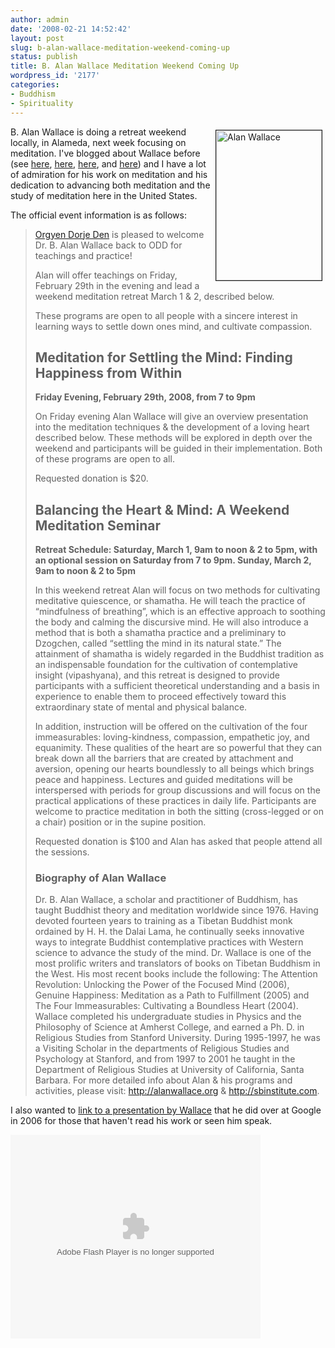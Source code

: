 ```yaml
---
author: admin
date: '2008-02-21 14:52:42'
layout: post
slug: b-alan-wallace-meditation-weekend-coming-up
status: publish
title: B. Alan Wallace Meditation Weekend Coming Up
wordpress_id: '2177'
categories:
- Buddhism
- Spirituality
---
```

<a href="http://www.flickr.com/photos/albill/2281967141/" title="Alan Wallace on Flickr"><img src="http://farm3.static.flickr.com/2119/2281967141_4fed798233_m.jpg" width="169" height="240" align="right" hspace="5" vspace="5" border="1" alt="Alan Wallace" /></a>B. Alan Wallace is doing a retreat weekend locally, in Alameda, next week focusing on meditation. I've blogged about Wallace before (see <a href="http://www.arcanology.com/2005/06/18/from-buddhism-with-an-attitude-by-b-alan-wallace/">here</a>, <a href="http://www.arcanology.com/2006/11/27/b-alan-wallace-interviewed-on-salon/">here</a>, <a href="http://www.arcanology.com/2007/08/07/alan-wallace-interview/">here</a>, and <a href="http://www.arcanology.com/2007/12/24/talk-on-the-shamatha-project-by-b-alan-wallace/">here</a>) and I have a lot of admiration for his work on meditation and his dedication to advancing both meditation and the study of meditation here in the United States.

The official event information is as follows:
<blockquote><a href="http://www.orgyendorjeden.org">Orgyen Dorje Den</a> is pleased to welcome Dr. B. Alan Wallace back to ODD for teachings and practice!

Alan will offer teachings on Friday, February 29th in the evening and lead a weekend meditation retreat March 1 & 2, described below. 

These programs are open to all people with a sincere interest in learning ways to settle down ones mind, and cultivate compassion. 
<h2>Meditation for Settling the Mind: Finding Happiness from Within</h2>
<b>Friday Evening, February 29th, 2008, from 7 to 9pm</b>

On Friday evening Alan Wallace will give an overview presentation into the meditation techniques & the development of a loving heart described below. These methods will be explored in depth over the weekend and participants will be guided in their implementation. Both of these programs are open to all.

Requested donation is $20.
<h2>Balancing the Heart & Mind: A Weekend Meditation Seminar</h2>
<b>Retreat Schedule:
Saturday, March 1, 9am to noon & 2 to 5pm, with an optional session on Saturday from 7 to 9pm.
Sunday, March 2, 9am to noon & 2 to 5pm</b>

In this weekend retreat Alan will focus on two methods for cultivating meditative quiescence, or shamatha.  He will teach the practice of “mindfulness of breathing”, which is an effective approach to soothing the body and calming the discursive mind. He will also introduce a method that is both a shamatha practice and a preliminary to Dzogchen, called “settling the mind in its natural state.” The attainment of shamatha is widely regarded in the Buddhist tradition as an indispensable foundation for the cultivation of contemplative insight (vipashyana), and this retreat is designed to provide participants with a sufficient theoretical understanding and a basis in experience to enable them to proceed effectively toward this extraordinary state of mental and physical balance.

In addition, instruction will be offered on the cultivation of the four immeasurables: loving-kindness, compassion, empathetic joy, and equanimity. These qualities of the heart are so powerful that they can break down all the barriers that are created by attachment and aversion, opening our hearts boundlessly to all beings which brings peace and happiness.   Lectures and guided meditations will be interspersed with periods for group discussions and will focus on the practical applications of these practices in daily life. Participants are welcome to practice meditation in both the sitting (cross-legged or on a chair) position or in the supine position.

Requested donation is $100 and Alan has asked that people attend all the sessions.
<h3>Biography of Alan Wallace</h3>
Dr. B. Alan Wallace, a scholar and practitioner of Buddhism, has taught Buddhist theory and meditation worldwide since 1976. Having devoted fourteen years to training as a Tibetan Buddhist monk ordained by H. H. the Dalai Lama, he continually seeks innovative ways to integrate Buddhist contemplative practices with Western science to advance the study of the mind. Dr. Wallace is one of the most prolific writers and translators of books on Tibetan Buddhism in the West. His most recent books include the following: The Attention Revolution: Unlocking the Power of the Focused Mind (2006), Genuine Happiness: Meditation as a Path to Fulfillment (2005) and The Four Immeasurables: Cultivating a Boundless Heart (2004). Wallace completed his undergraduate studies in Physics and the Philosophy of Science at Amherst College, and earned a Ph. D. in Religious Studies from Stanford University. During 1995-1997, he was a Visiting Scholar in the departments of Religious Studies and Psychology at Stanford, and from 1997 to 2001 he taught in the Department of Religious Studies at University of California, Santa Barbara.  For more detailed info about Alan & his programs and activities, please visit: <a href="http://alanwallace.org">http://alanwallace.org</a> &amp; <A href="http://sbinstitute.com">http://sbinstitute.com</a>.</blockquote>

I also wanted to <a href="http://video.google.com/videoplay?docid=983112177262602885">link to a presentation by Wallace</a> that he did over at Google in 2006 for those that haven't read his work or seen him speak.

<lj-embed><embed style="width:400px; height:326px;" id="VideoPlayback" type="application/x-shockwave-flash" src="http://video.google.com/googleplayer.swf?docId=983112177262602885&hl=en" flashvars="&subtitle=on"> </embed></lj-embed>
